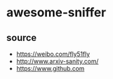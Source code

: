 # awesome-sniffer

## source
* https://weibo.com/fly51fly
* http://www.arxiv-sanity.com/
* https://www.github.com
